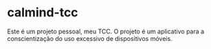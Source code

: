 # calmind-tcc
Este é um projeto pessoal, meu TCC. O projeto é um aplicativo para a conscientização do uso excessivo de dispositivos móveis.
